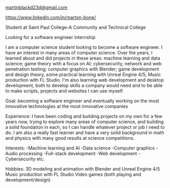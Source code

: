 martinblackd23d@gmail.com

https://www.linkedin.com/in/marton-bone/

Student at Saint Paul College-A Community and Technical College

Looking for a software engineer internship

I am a computer science student looking to become a software engineer.
I have an interest in many areas of computer science. Over the years, I learned about and did projects in these areas:
machine learning and data science; game theory with a focus on AI; cybersecurity, network and web penetration testing; computer graphics with Blender; game development and design theory, some practical learning with Unreal Engine 4/5; Music production with FL Studio.
I'm also learning web development and desktop development, both to develop skills a company would need and to be able to make scripts, projects and websites I can use myself.

Goal: becoming a software engineer and eventually working on the most innovative technologies at the most innovative companies

Experience: I have been coding and building projects on my own for a few years now, trying to explore many areas of computer science, and building a solid foundation in each, so I can handle whatever project or job I need to do.
I am also a really fast learner and have a very solid background in math and physics with many good results at science competitions.

Interests:
-Machine learning and AI
-Data science
-Computer graphics
-Audio processing
-Full-stack development
-Web development
-Cybersecurity
etc.

Hobbies:
3D modeling and animation with Blender and Unreal Engine 4/5
Music production with FL Studio
Video games (both playing and development/design)

